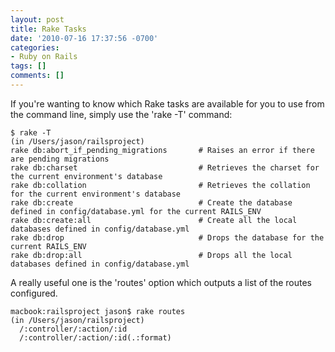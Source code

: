 ```yaml
---
layout: post
title: Rake Tasks
date: '2010-07-16 17:37:56 -0700'
categories:
- Ruby on Rails
tags: []
comments: []
---
```


If you're wanting to know which Rake tasks are available for you to use from
the command line, simply use the 'rake -T' command:

``` shell
$ rake -T
(in /Users/jason/railsproject)
rake db:abort_if_pending_migrations       # Raises an error if there are pending migrations
rake db:charset                           # Retrieves the charset for the current environment's database
rake db:collation                         # Retrieves the collation for the current environment's database
rake db:create                            # Create the database defined in config/database.yml for the current RAILS_ENV
rake db:create:all                        # Create all the local databases defined in config/database.yml
rake db:drop                              # Drops the database for the current RAILS_ENV
rake db:drop:all                          # Drops all the local databases defined in config/database.yml
```

A really useful one is the 'routes' option which outputs a list of the routes
configured.

``` shell
macbook:railsproject jason$ rake routes
(in /Users/jason/railsproject)
  /:controller/:action/:id
  /:controller/:action/:id(.:format)
```
